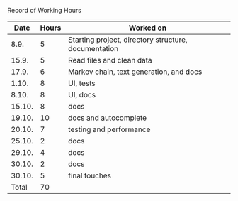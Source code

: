 Record of Working Hours


| Date   | Hours | Worked on                                              |
| ------ | ----- | ------------------------------------------------------ |
| 8.9.   | 5     | Starting project, directory structure, documentation   |
| 15.9.  | 5     | Read files and clean data                              |
| 17.9.  | 6     | Markov chain, text generation, and docs                |
| 1.10.  | 8     | UI, tests                                              |
| 8.10.  | 8     | UI, docs                                               |
| 15.10. | 8     | docs                                                   |
| 19.10. | 10    | docs and autocomplete                                  |
| 20.10. | 7     | testing and performance                                |
| 25.10. | 2     | docs                                                   |
| 29.10. | 4     | docs                                                   |
| 30.10. | 2     | docs                                                   |
| 30.10. | 5     | final touches                                          |
| Total  | 70    |                                                        |